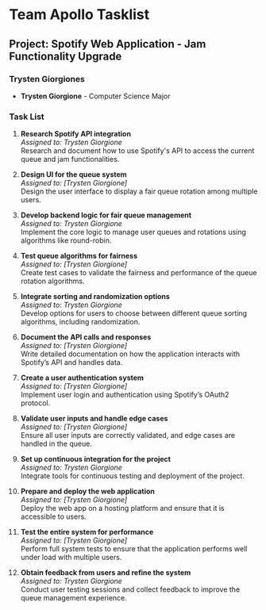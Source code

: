 # Team Apollo Tasklist

## Project: Spotify Web Application - Jam Functionality Upgrade

### Trysten Giorgiones
- **Trysten Giorgione** - Computer Science Major

### Task List

1. **Research Spotify API integration**  
   _Assigned to: Trysten Giorgione_  
   Research and document how to use Spotify's API to access the current queue and jam functionalities.

2. **Design UI for the queue system**  
   _Assigned to: [Trysten Giorgione]_  
   Design the user interface to display a fair queue rotation among multiple users.

3. **Develop backend logic for fair queue management**  
   _Assigned to: Trysten Giorgione_  
   Implement the core logic to manage user queues and rotations using algorithms like round-robin.

4. **Test queue algorithms for fairness**  
   _Assigned to: [Trysten Giorgione]_  
   Create test cases to validate the fairness and performance of the queue rotation algorithms.

5. **Integrate sorting and randomization options**  
   _Assigned to: Trysten Giorgione_  
   Develop options for users to choose between different queue sorting algorithms, including randomization.

6. **Document the API calls and responses**  
   _Assigned to: [Trysten Giorgione]_  
   Write detailed documentation on how the application interacts with Spotify’s API and handles data.

7. **Create a user authentication system**  
   _Assigned to: [Trysten Giorgione]_  
   Implement user login and authentication using Spotify’s OAuth2 protocol.

8. **Validate user inputs and handle edge cases**  
   _Assigned to: [Trysten Giorgione]_  
   Ensure all user inputs are correctly validated, and edge cases are handled in the queue.

9. **Set up continuous integration for the project**  
   _Assigned to: Trysten Giorgione_  
   Integrate tools for continuous testing and deployment of the project.

10. **Prepare and deploy the web application**  
   _Assigned to: [Trysten Giorgione]_  
   Deploy the web app on a hosting platform and ensure that it is accessible to users.

11. **Test the entire system for performance**  
   _Assigned to: [Trysten Giorgione]_  
   Perform full system tests to ensure that the application performs well under load with multiple users.

12. **Obtain feedback from users and refine the system**  
   _Assigned to: Trysten Giorgione_  
   Conduct user testing sessions and collect feedback to improve the queue management experience.
